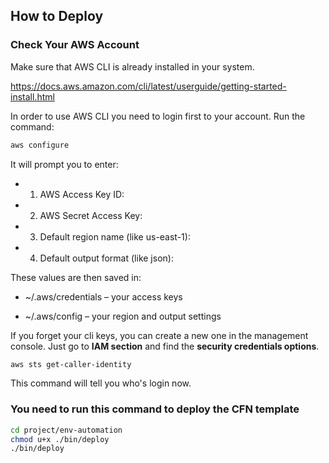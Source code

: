 ## How to Deploy


### Check Your AWS Account

Make sure that AWS CLI is already installed in your system.

https://docs.aws.amazon.com/cli/latest/userguide/getting-started-install.html

In order to use AWS CLI you need to login first to your account. Run the command:

```sh
aws configure
```

It will prompt you to enter:

- 1. AWS Access Key ID:

- 2. AWS Secret Access Key:

- 3. Default region name (like us-east-1):

- 4. Default output format (like json):

These values are then saved in:

- ~/.aws/credentials – your access keys

- ~/.aws/config – your region and output settings

If you forget your cli keys, you can create a new one in the management console. Just go to **IAM section** and find the **security credentials options**.


```sh
aws sts get-caller-identity
```
This command will tell you who's login now.

### You need to run this command to deploy the CFN template

```sh
cd project/env-automation
chmod u+x ./bin/deploy
./bin/deploy
```

